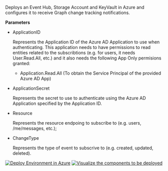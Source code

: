 Deploys an Event Hub, Storage Account and KeyVault in Azure and configures it to receive Graph change tracking notifications.

**Parameters**

* ApplicationID

  Represents the Application ID of the Azure AD Application to use when authenticating. This application needs to have permissions to read entities related to the subscribtions (e.g. for users, it needs User.Read.All, etc.) and it also needs the following App Only permisions granted:

  * Application.Read.All (To obtain the Service Principal of the provided Azure AD App)

* ApplicationSecret

  Represents the secret to use to authenticate using the Azure AD Application specified by the Application ID.

* Resource

  Represents the resource endpoing to subscribe to (e.g. users, /me/messages, etc.);

* ChangeType

  Represents the type of event to subscrive to (e.g. created, updated, deleted).

<a href="https://portal.azure.com/#create/Microsoft.Template/uri/https%3A%2F%2Fraw.githubusercontent.com%2Fnikcharlebois%2Fdemos%2Fmain%2FEventHub%2Fazuredeploy.json"><img src="https://aka.ms/deploytoazurebutton" alt="Deploy Environment in Azure" /></a>
<a href="http://armviz.io/#/?load=https%3A%2F%2Fraw.githubusercontent.com%2Fnikcharlebois%2Fdemos%2Fmain%2F%2FEventHub%2Fazuredeploy.json"><img src="http://nikcharlebois.com/wp-content/uploads/2021/03/Visualize.png" alt="Visualize the components to be deployed" /></a>